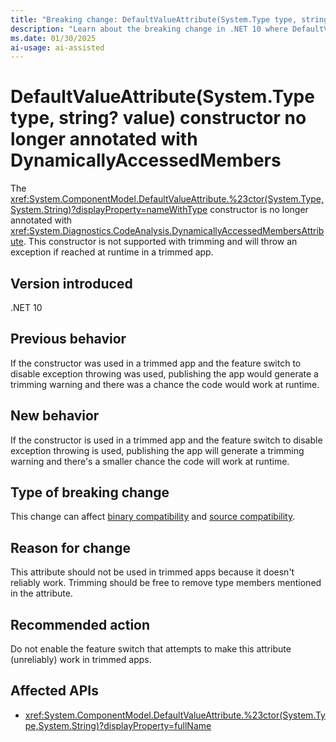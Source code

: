 ```yaml
---
title: "Breaking change: DefaultValueAttribute(System.Type type, string? value) constructor no longer annotated with DynamicallyAccessedMembers"
description: "Learn about the breaking change in .NET 10 where DefaultValueAttribute(System.Type type, string? value) constructor is no longer annotated with DynamicallyAccessedMembers."
ms.date: 01/30/2025
ai-usage: ai-assisted
---
```


# DefaultValueAttribute(System.Type type, string? value) constructor no longer annotated with DynamicallyAccessedMembers

The <xref:System.ComponentModel.DefaultValueAttribute.%23ctor(System.Type,System.String)?displayProperty=nameWithType> constructor is no longer annotated with <xref:System.Diagnostics.CodeAnalysis.DynamicallyAccessedMembersAttribute>. This constructor is not supported with trimming and will throw an exception if reached at runtime in a trimmed app.

## Version introduced

.NET 10

## Previous behavior

If the constructor was used in a trimmed app and the feature switch to disable exception throwing was used, publishing the app would generate a trimming warning and there was a chance the code would work at runtime.

## New behavior

If the constructor is used in a trimmed app and the feature switch to disable exception throwing is used, publishing the app will generate a trimming warning and there's a smaller chance the code will work at runtime.

## Type of breaking change

This change can affect [binary compatibility](../../categories.md#binary-compatibility) and [source compatibility](../../categories.md#source-compatibility).

## Reason for change

This attribute should not be used in trimmed apps because it doesn't reliably work. Trimming should be free to remove type members mentioned in the attribute.

## Recommended action

Do not enable the feature switch that attempts to make this attribute (unreliably) work in trimmed apps.

## Affected APIs

- <xref:System.ComponentModel.DefaultValueAttribute.%23ctor(System.Type,System.String)?displayProperty=fullName>
